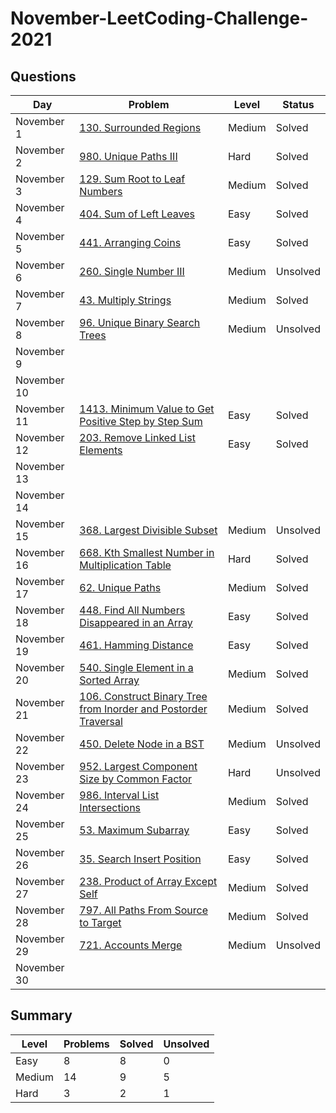 # November-LeetCoding-Challenge-2021

## Questions
| Day | Problem | Level | Status |
| --- | --- | --- | --- |
| November 1 | [130. Surrounded Regions](https://leetcode.com/problems/surrounded-regions/) | Medium | Solved |
| November 2 | [980. Unique Paths III](https://leetcode.com/problems/unique-paths-iii/) | Hard | Solved |
| November 3 | [129. Sum Root to Leaf Numbers](https://leetcode.com/problems/sum-root-to-leaf-numbers/) | Medium | Solved |
| November 4 | [404. Sum of Left Leaves](https://leetcode.com/problems/sum-of-left-leaves/) | Easy | Solved |
| November 5 | [441. Arranging Coins](https://leetcode.com/problems/arranging-coins/) | Easy | Solved |
| November 6 | [260. Single Number III](https://leetcode.com/problems/single-number-iii/) | Medium | Unsolved |
| November 7 | [43. Multiply Strings](https://leetcode.com/problems/multiply-strings/) | Medium | Solved |
| November 8 | [96. Unique Binary Search Trees](https://leetcode.com/problems/unique-binary-search-trees/) | Medium | Unsolved |
| November 9 | []() |  |  |
| November 10 | []() |  |  |
| November 11 | [1413. Minimum Value to Get Positive Step by Step Sum](https://leetcode.com/problems/minimum-value-to-get-positive-step-by-step-sum/) | Easy | Solved |
| November 12 | [203. Remove Linked List Elements](https://leetcode.com/problems/remove-linked-list-elements/) | Easy | Solved |
| November 13 | []() |  |  |
| November 14 | []() |  |  |
| November 15 | [368. Largest Divisible Subset](https://leetcode.com/problems/largest-divisible-subset/) | Medium | Unsolved |
| November 16 | [668. Kth Smallest Number in Multiplication Table](https://leetcode.com/problems/kth-smallest-number-in-multiplication-table/) | Hard | Solved |
| November 17 | [62. Unique Paths](https://leetcode.com/problems/unique-paths/submissions/) | Medium | Solved |
| November 18 | [448. Find All Numbers Disappeared in an Array](https://leetcode.com/problems/find-all-numbers-disappeared-in-an-array/) | Easy | Solved |
| November 19 | [461. Hamming Distance](https://leetcode.com/problems/hamming-distance/) | Easy | Solved |
| November 20 | [540. Single Element in a Sorted Array](https://leetcode.com/problems/single-element-in-a-sorted-array/) | Medium | Solved |
| November 21 | [106. Construct Binary Tree from Inorder and Postorder Traversal](https://leetcode.com/problems/construct-binary-tree-from-inorder-and-postorder-traversal/) | Medium | Solved |
| November 22 | [450. Delete Node in a BST](https://leetcode.com/problems/delete-node-in-a-bst/) | Medium | Unsolved |
| November 23 | [952. Largest Component Size by Common Factor](https://leetcode.com/problems/largest-component-size-by-common-factor/) | Hard | Unsolved |
| November 24 | [986. Interval List Intersections](https://leetcode.com/problems/interval-list-intersections/) | Medium | Solved |
| November 25 | [53. Maximum Subarray](https://leetcode.com/problems/maximum-subarray/) | Easy | Solved |
| November 26 | [35. Search Insert Position](https://leetcode.com/problems/search-insert-position/) | Easy | Solved |
| November 27 | [238. Product of Array Except Self](https://leetcode.com/problems/product-of-array-except-self/) | Medium | Solved |
| November 28 | [797. All Paths From Source to Target](https://leetcode.com/problems/all-paths-from-source-to-target/) | Medium | Solved |
| November 29 | [721. Accounts Merge](https://leetcode.com/problems/accounts-merge/) | Medium | Unsolved |
| November 30 | []() |  |  |


## Summary
| Level  | Problems | Solved | Unsolved |
| ---    | --- | --- | --- |
| Easy   | 8 | 8 | 0 |
| Medium | 14 | 9 | 5 |
| Hard   | 3 | 2 | 1 |
